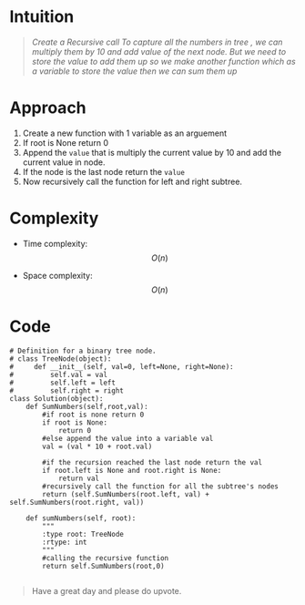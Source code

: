 # Intuition
<!-- Describe your first thoughts on how to solve this problem. -->
> *Create a Recursive call To capture all the numbers in tree , we can multiply them by 10 and add value of the next node.
But we need to store the value to add them up so we make another function which as a variable to store the value then we can sum them up*
# Approach
<!-- Describe your approach to solving the problem. -->
1. Create a new function with 1 variable as an arguement
2. If root is None return 0
3. Append the `value` that is multiply the current value by 10 and add the current value in node.
4. If the node is the last node return the `value`
5. Now recursively call the function for left and right subtree.

# Complexity
- Time complexity: $$O(n)$$
<!-- Add your time complexity here, e.g. $$O(n)$$ -->

- Space complexity: $$O(n)$$
<!-- Add your space complexity here, e.g. $$O(n)$$ -->

# Code
```
# Definition for a binary tree node.
# class TreeNode(object):
#     def __init__(self, val=0, left=None, right=None):
#         self.val = val
#         self.left = left
#         self.right = right
class Solution(object):
    def SumNumbers(self,root,val):
        #if root is none return 0
        if root is None:
            return 0
        #else append the value into a variable val 
        val = (val * 10 + root.val)
        
        #if the recursion reached the last node return the val
        if root.left is None and root.right is None:
            return val
        #recursively call the function for all the subtree's nodes
        return (self.SumNumbers(root.left, val) + self.SumNumbers(root.right, val))

    def sumNumbers(self, root):
        """
        :type root: TreeNode
        :rtype: int
        """
        #calling the recursive function 
        return self.SumNumbers(root,0)
         
```
> Have a great day and please do upvote.

